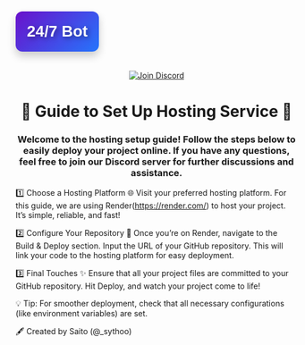 <!--
          _____                    _____                    _____                _____                   _______         
         /\    \                  /\    \                  /\    \              /\    \                 /::\    \        
        /::\    \                /::\    \                /::\    \            /::\    \               /::::\    \       
       /::::\    \              /::::\    \               \:::\    \           \:::\    \             /::::::\    \      
      /::::::\    \            /::::::\    \               \:::\    \           \:::\    \           /::::::::\    \     
     /:::/\:::\    \          /:::/\:::\    \               \:::\    \           \:::\    \         /:::/~~\:::\    \    
    /:::/__\:::\    \        /:::/__\:::\    \               \:::\    \           \:::\    \       /:::/    \:::\    \   
    \:::\   \:::\    \      /::::\   \:::\    \              /::::\    \          /::::\    \     /:::/    / \:::\    \  
  ___\:::\   \:::\    \    /::::::\   \:::\    \    ____    /::::::\    \        /::::::\    \   /:::/____/   \:::\____\ 
 /\   \:::\   \:::\    \  /:::/\:::\   \:::\    \  /\   \  /:::/\:::\    \      /:::/\:::\    \ |:::|    |     |:::|    |
/::\   \:::\   \:::\____\/:::/  \:::\   \:::\____\/::\   \/:::/  \:::\____\    /:::/  \:::\____\|:::|____|     |:::|    |
\:::\   \:::\   \::/    /\::/    \:::\  /:::/    /\:::\  /:::/    \::/    /   /:::/    \::/    / \:::\    \   /:::/    / 
 \:::\   \:::\   \/____/  \/____/ \:::\/:::/    /  \:::\/:::/    / \/____/   /:::/    / \/____/   \:::\    \ /:::/    /  
  \:::\   \:::\    \               \::::::/    /    \::::::/    /           /:::/    /             \:::\    /:::/    /   
   \:::\   \:::\____\               \::::/    /      \::::/____/           /:::/    /               \:::\__/:::/    /    
    \:::\  /:::/    /               /:::/    /        \:::\    \           \::/    /                 \::::::::/    /     
     \:::\/:::/    /               /:::/    /          \:::\    \           \/____/                   \::::::/    /      
      \::::::/    /               /:::/    /            \:::\    \                                     \::::/    /       
       \::::/    /               /:::/    /              \:::\____\                                     \::/____/        
        \::/    /                \::/    /                \::/    /                                      ~~              
         \/____/                  \/____/                  \/____/                                                       
                                                                                                                        
-->                                                                                                                
<h1 
  align="center" 
  style="
    font-family: 'Poppins', sans-serif; 
    color: #ffffff; 
    background: linear-gradient(135deg, #6a11cb 0%, #2575fc 100%); 
    padding: 20px; 
    border-radius: 12px; 
    text-shadow: 3px 3px 8px rgba(0, 0, 0, 0.4); 
    box-shadow: 0 8px 15px rgba(0, 0, 0, 0.2);
    margin: 20px auto;
    display: inline-block;
  ">
  24/7 Bot
  <br>
  <span style="font-size: 1.2em; color: #ffeb3b;">
  </span>
</h1>

<p align="center">
  <a href="https://discord.gg/zyjnMDyy">
    <img src="https://img.shields.io/badge/Discord-Join-blue?style=flat-square&logo=discord"
      alt="Join Discord" />
  </a>
</p>


<h1 align="center">🎉 Guide to Set Up Hosting Service 🎉</h1>

<h3 align="center">Welcome to the hosting setup guide! Follow the steps below to easily deploy your project online. If you have any questions, feel free to join our Discord server for further discussions and assistance.</h3>

1️⃣ Choose a Hosting Platform 🌐
Visit your preferred hosting platform. For this guide, we are using Render(https://render.com/) to host your project. It’s simple, reliable, and fast!

2️⃣ Configure Your Repository 📂
Once you’re on Render, navigate to the Build & Deploy section.
Input the URL of your GitHub repository. This will link your code to the hosting platform for easy deployment.

3️⃣ Final Touches ✨
Ensure that all your project files are committed to your GitHub repository.
Hit Deploy, and watch your project come to life!

💡 Tip: For smoother deployment, check that all necessary configurations (like environment variables) are set.

🖋 Created by
Saito (@_sythoo)


<!--
          _____                    _____                    _____                _____                   _______         
         /\    \                  /\    \                  /\    \              /\    \                 /::\    \        
        /::\    \                /::\    \                /::\    \            /::\    \               /::::\    \       
       /::::\    \              /::::\    \               \:::\    \           \:::\    \             /::::::\    \      
      /::::::\    \            /::::::\    \               \:::\    \           \:::\    \           /::::::::\    \     
     /:::/\:::\    \          /:::/\:::\    \               \:::\    \           \:::\    \         /:::/~~\:::\    \    
    /:::/__\:::\    \        /:::/__\:::\    \               \:::\    \           \:::\    \       /:::/    \:::\    \   
    \:::\   \:::\    \      /::::\   \:::\    \              /::::\    \          /::::\    \     /:::/    / \:::\    \  
  ___\:::\   \:::\    \    /::::::\   \:::\    \    ____    /::::::\    \        /::::::\    \   /:::/____/   \:::\____\ 
 /\   \:::\   \:::\    \  /:::/\:::\   \:::\    \  /\   \  /:::/\:::\    \      /:::/\:::\    \ |:::|    |     |:::|    |
/::\   \:::\   \:::\____\/:::/  \:::\   \:::\____\/::\   \/:::/  \:::\____\    /:::/  \:::\____\|:::|____|     |:::|    |
\:::\   \:::\   \::/    /\::/    \:::\  /:::/    /\:::\  /:::/    \::/    /   /:::/    \::/    / \:::\    \   /:::/    / 
 \:::\   \:::\   \/____/  \/____/ \:::\/:::/    /  \:::\/:::/    / \/____/   /:::/    / \/____/   \:::\    \ /:::/    /  
  \:::\   \:::\    \               \::::::/    /    \::::::/    /           /:::/    /             \:::\    /:::/    /   
   \:::\   \:::\____\               \::::/    /      \::::/____/           /:::/    /               \:::\__/:::/    /    
    \:::\  /:::/    /               /:::/    /        \:::\    \           \::/    /                 \::::::::/    /     
     \:::\/:::/    /               /:::/    /          \:::\    \           \/____/                   \::::::/    /      
      \::::::/    /               /:::/    /            \:::\    \                                     \::::/    /       
       \::::/    /               /:::/    /              \:::\____\                                     \::/____/        
        \::/    /                \::/    /                \::/    /                                      ~~              
         \/____/                  \/____/                  \/____/                                                       
                                                                                                                        
-->    

